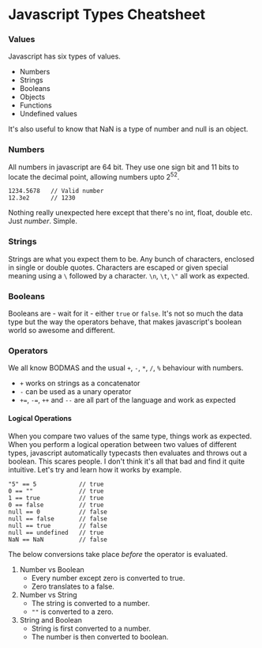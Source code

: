 # Javascript Types Cheatsheet

### Values
Javascript has six types of values.

- Numbers
- Strings
- Booleans
- Objects
- Functions
- Undefined values

It's also useful to know that NaN is a type of number and null is an object.

### Numbers
All numbers in javascript are 64 bit. They use one sign bit and 11 bits to locate the decimal point, allowing numbers upto 2<sup>52</sup>.

    1234.5678   // Valid number
    12.3e2      // 1230

Nothing really unexpected here except that there's no int, float, double etc. Just *number*. Simple.

### Strings
Strings are what you expect them to be. Any bunch of characters, enclosed in single or double quotes. Characters are escaped or given special meaning using a `\` followed by a character. `\n`, `\t`, `\"` all work as expected.

### Booleans
Booleans are - wait for it - either `true` or `false`. It's not so much the data type but the way the operators behave, that makes javascript's boolean world so awesome and different.

### Operators
We all know BODMAS and the usual `+`, `-`, `*`, `/`, `%` behaviour with numbers.

- `+` works on strings as a concatenator
- `-` can be used as a unary operator
- `+=`, `-=`, `++` and `--` are all part of the language and work as expected

#### Logical Operations
When you compare two values of the same type, things work as expected. When you perform a logical operation between two values of different types, javascript automatically typecasts then evaluates and throws out a boolean. This scares people. I don't think it's all that bad and find it quite intuitive. Let's try and learn how it works by example.

    "5" == 5            // true
    0 == ""             // true
    1 == true           // true
    0 == false          // true
    null == 0           // false
    null == false       // false
    null == true        // false
    null == undefined   // true
    NaN == NaN          // false

The below conversions take place *before* the operator is evaluated.

1. Number vs Boolean
    - Every number except zero is converted to true.
    - Zero translates to a false.
2. Number vs String
    - The string is converted to a number.
    - `""` is converted to a zero.
3. String and Boolean
    - String is first converted to a number.
    - The number is then converted to boolean.
